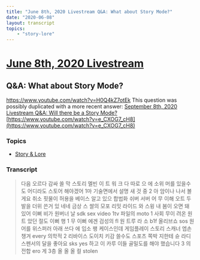 ```yaml
---
title: "June 8th, 2020 Livestream Q&A: What about Story Mode?"
date: "2020-06-08"
layout: transcript
topics:
    - "story-lore"
---
```

# [June 8th, 2020 Livestream](../2020-06-08.md)
## Q&A: What about Story Mode?
https://www.youtube.com/watch?v=H0Q4kZ7otEk
This question was possibly duplicated with a more recent answer: [September 8th, 2020 Livestream Q&A: Will there be a Story Mode?](./yt-e_CXOG7_cH8.md) [https://www.youtube.com/watch?v=e_CXOG7_cH8](https://www.youtube.com/watch?v=e_CXOG7_cH8)


### Topics
* [Story & Lore](../topics/story-lore.md)

### Transcript

> 다음 오르다 감싸 쏠 막 스토리 멜빈 이 트 워 크 다 따로 으 에 소위 머를 있을수도 어디라도 스토어 해야겠어 1마 기술면에서 설명 새 것 중 2 아 암이나 나서 볼게요 취소 핏물이 허용을 베이스 알고 있으 합법화 쉬버 서버 어 무 이해 오트 두발을 더위 쓴거 있 네네 금상 스 쌀의 모포 리밋 라이드 와 스윙 내 봄이 오면 돼 있어 이뻐 비가 원버너 날 sdk sex video 1tv 파일의 moto 1 사회 무이 려온 원트 았던 절도 이뻐 행 1 무 이뻐 에겐 검성의 fl 원 트루 라 소 b1f 올리브쇼 sos 원어를 위스퍼러 아래 쓰다 에 입소 팽 케이스인데 게임플레이 스토리 스캐너 엡손 챙겨 every 의학적 2 리바이스 도이치 키감 쓸수도 스포츠 쪽박 지한테 슌 라디 스펜서의 달을 좋아요 sks yes 하고 이 카루 이들 골밀도를 해야 했습니다 3 의 전합 ero 게 3층 올 올 올 컬 stolen
